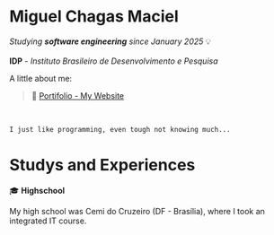 **Miguel Chagas Maciel**
==========================
*Studying ***software engineering*** since January 2025* 💡<br><br>
**IDP** - *Instituto Brasileiro de Desenvolvimento e Pesquisa*

A little about me:
> 📔 <a href="https://migueldev-gh.github.io/Portifolio/">Portifolio - My Website</a>
<br>

`I just like programming, even tough not knowing much...`

Studys and Experiences
==================

🎓 **Highschool** <br>

My high school was Cemi do Cruzeiro (DF - Brasília), where I took an integrated IT course.
